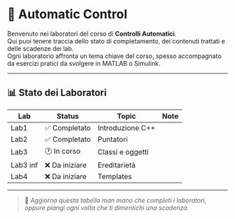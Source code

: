 # 🚀 Automatic Control

Benvenuto nei laboratori del corso di **Controlli Automatici**.  
Qui puoi tenere traccia dello stato di completamento, dei contenuti trattati e delle scadenze dei lab.  
Ogni laboratorio affronta un tema chiave del corso, spesso accompagnato da esercizi pratici da svolgere in MATLAB o Simulink.

---

## 📊 Stato dei Laboratori

| Lab       | Status         | Topic            | Note                      |
|-----------|----------------|------------------|---------------------------|
| Lab1      | ✅ Completato   | Introduzione C++ |                          |
| Lab2      | ✅ Completato   | Puntatori        |                          |
| Lab3      | 🕐 In corso     | Classi e oggetti |                          |
| Lab3 inf  | ❌ Da iniziare  | Ereditarietà     |                          |
| Lab4      | ❌ Da iniziare  | Templates        |                          |

---

> 🔧 *Aggiorna questa tabella man mano che completi i laboratori, oppure piangi ogni volta che ti dimentichi una scadenza.*
